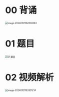 # 00 背诵

<img src="https://cvp.oss-cn-shanghai.aliyuncs.com/picgo/202401011628242.png" alt="image-20240101162830063" style="zoom:50%;" />



# 01 题目

<img src="https://cvp.oss-cn-shanghai.aliyuncs.com/picgo/202312272000562.png" alt="01 题目" style="zoom:50%;" />



# 02 视频解析

<img src="https://cvp.oss-cn-shanghai.aliyuncs.com/picgo/202401011633371.png" alt="image-20240101163301214" style="zoom:50%;" />





# 
